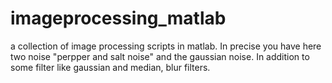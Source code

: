 # imageprocessing_matlab
a collection of image processing scripts in matlab. 
In precise you have here two noise "perpper and salt noise" and the gaussian noise. In addition to some filter like gaussian and median, blur filters.
